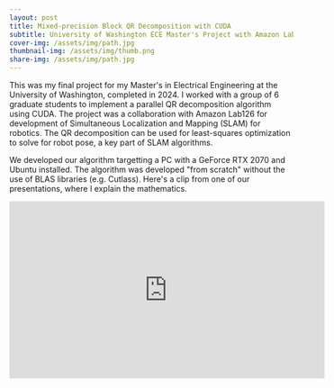 ```yaml
---
layout: post
title: Mixed-precision Block QR Decomposition with CUDA
subtitle: University of Washington ECE Master's Project with Amazon Lab126
cover-img: /assets/img/path.jpg
thumbnail-img: /assets/img/thumb.png
share-img: /assets/img/path.jpg
---
```


This was my final project for my Master's in Electrical Engineering at the University of Washington, completed in 2024. I worked with a group of 6 graduate students to implement a parallel QR decomposition algorithm using CUDA. The project was a collaboration with Amazon Lab126 for development of Simultaneous Localization and Mapping (SLAM) for robotics. The QR decomposition can be used for least-squares optimization to solve for robot pose, a key part of SLAM algorithms.

We developed our algorithm targetting a PC with a GeForce RTX 2070 and Ubuntu installed. The algorithm was developed "from scratch" without the use of BLAS libraries (e.g. Cutlass). Here's a clip from one of our presentations, where I explain the mathematics.

<iframe width="560" height="315" src="https://www.youtube.com/embed/VIDEO_ID"
frameborder="0" allow="accelerometer; autoplay; clipboard-write; encrypted-media; gyroscope; picture-in-picture"
allowfullscreen></iframe>
